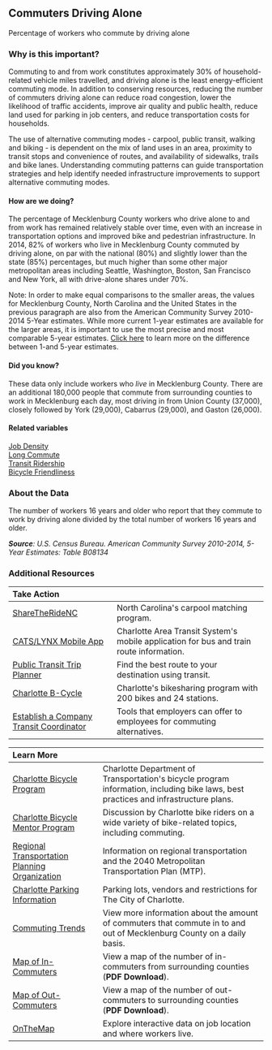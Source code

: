 ## Commuters Driving Alone
Percentage of workers who commute by driving alone 

### Why is this important?
Commuting to and from work constitutes approximately 30% of household-related vehicle miles travelled, and driving alone is the least energy-efficient commuting mode. In addition to conserving resources, reducing the number of commuters driving alone can reduce road congestion, lower the likelihood of traffic accidents, improve air quality and public health, reduce land used for parking in job centers, and reduce transportation costs for households. 
 
The use of alternative commuting modes - carpool, public transit, walking and biking - is dependent on the mix of land uses in an area, proximity to transit stops and convenience of routes, and availability of sidewalks, trails and bike lanes. Understanding commuting patterns can guide transportation strategies and help identify needed infrastructure improvements to support alternative commuting modes.

#### How are we doing?
The percentage of Mecklenburg County workers who drive alone to and from work has remained relatively stable over time, even with an increase in transportation options and improved bike and pedestrian infrastructure. In 2014, 82% of workers who live in Mecklenburg County commuted by driving alone, on par with the national (80%) and slightly lower than the state (85%) percentages, but much higher than some other major metropolitan areas including Seattle, Washington, Boston, San Francisco and New York, all with drive-alone shares under 70%.

Note: In order to make equal comparisons to the smaller areas, the values for Mecklenburg County, North Carolina and the United States in the previous paragraph are also from the American Community Survey 2010-2014 5-Year estimates. While more current 1-year estimates are available for the larger areas, it is important to use the most precise and most comparable 5-year estimates. [Click here]( http://www.census.gov/programs-surveys/acs/guidance/estimates.html/) to learn more on the difference between 1-and 5-year estimates.

#### Did you know?
These data only include workers who *live* in Mecklenburg County. There are an additional 180,000 people that commute from surrounding counties to work in Mecklenburg each day, most driving in from Union County (37,000), closely followed by York (29,000), Cabarrus (29,000), and Gaston (26,000). 

#### Related variables
<a href="javascript:void(0)" onclick="changeMetric('m75')">Job Density</a>  
<a href="javascript:void(0)" onclick="changeMetric('m33')">Long Commute</a>  
<a href="javascript:void(0)" onclick="changeMetric('m44')">Transit Ridership</a>  
<a href="javascript:void(0)" onclick="changeMetric('m34')">Bicycle Friendliness</a>  

### About the Data
The number of workers 16 years and older who report that they commute to work by driving alone divided by the total number of workers 16 years and older. 

_**Source**: U.S. Census Bureau. American Community Survey <span tabindex="1000" class="meta-definition" data-toggle="popover" data-title="Why 2010-2014 not 2014?" data-content="Data labeled 2010-2014 describe average conditions reported through the American Community Survey (ACS) during the period of January 2010 through December 2014. The Census collects ACS data from only a small sample of households every month. For reliable small-area estimates, the Census compiles five years of ACS data, which are used in the Quality of Life Explorer.">2010-2014</span>, 5-Year Estimates: Table B08134_

### Additional Resources
|Take Action |  |
|:- | :- |
|[ShareTheRideNC](https://www.sharetheridenc.org/Public/Home.aspx) | North Carolina's carpool matching program.
|[CATS/LYNX Mobile App](http://charmeck.org/city/charlotte/cats/Bus/Pages/mobileapp.aspx) |Charlotte Area Transit System's mobile application for bus and train route information.
|[Public Transit Trip Planner](http://tripplanner.ridetransit.org/) | Find the best route to your destination using transit.
|[Charlotte B-Cycle](https://charlotte.bcycle.com/) | Charlotte's bikesharing program with 200 bikes and 24 stations.
|[Establish a Company Transit Coordinator ](http://charmeck.org/city/charlotte/cats/commuting/ETC/Pages/default.aspx) | Tools that employers can offer to employees for commuting alternatives.

|Learn More | |
|:- | :- |
|[Charlotte Bicycle Program](http://bike.charmeck.org) | Charlotte Department of Transportation's bicycle program information, including bike laws, best practices and infrastructure plans.
|[Charlotte Bicycle Mentor Program](http://groups.google.com/group/bikementor) |Discussion by Charlotte bike riders on a wide variety of bike-related topics, including commuting.
|[Regional Transportation Planning Organization](http://www.crtpo.org/) |Information on regional transportation and the 2040 Metropolitan Transportation Plan (MTP).
|[Charlotte Parking Information](http://charmeck.org/city/charlotte/Transportation/Parking/Pages/Park%20It.aspx) | Parking lots, vendors and restrictions for The City of Charlotte.
|[Commuting Trends](http://charlotte.global/index.php?submenu=Commuting&src=gendocs&ref=Drive_Time&category=transportation)|View more information about the amount of commuters that commute in to and out of Mecklenburg County on a daily basis. 
|[Map of In-Commuters](http://charlottechamber.com/clientuploads/Economic_pdfs/Maps/Mecklenburg_in_Commuters.pdf) |View a map of the number of in-commuters from surrounding counties (**PDF Download**).
|[Map of Out-Commuters](http://charlottechamber.com/clientuploads/Economic_pdfs/Maps/Mecklenburg_Out_Commuters.pdf) |View a map of the number of out-commuters to surrounding counties (**PDF Download**).
|[OnTheMap](http://onthemap.ces.census.gov/) |Explore interactive data on job location and where workers live.
